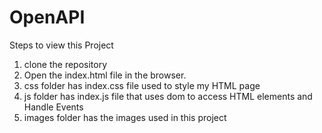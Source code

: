 # OpenAPI

Steps to view this Project
  1. clone the repository
  2. Open the index.html file in the browser.
  3. css folder has index.css file used to style my HTML page
  4. js folder has index.js file that uses dom to access HTML elements and Handle Events
  5. images folder has the images used in this project
